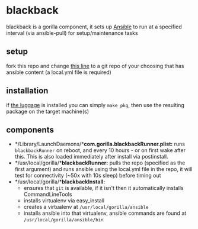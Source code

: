 blackback
==========

blackback is a gorilla component, it sets up [Ansible](http://www.ansible.com) to run at a specified interval (via ansible-pull) for setup/maintenance tasks

setup
-----

fork this repo and change [this line](https://github.com/pearofducks/blackback-client/blob/master/com.gorilla.blackbackRunner.plist#L12) to a git repo of your choosing that has ansible content (a local.yml file is required)

installation
------------

if [the luggage](https://github.com/unixorn/luggage) is installed you can simply `make pkg`, then use the resulting package on the target machine(s)

components
----------

- */Library/LaunchDaemons/***com.gorilla.blackbackRunner.plist:** runs `blackbackRunner` on reboot, and every 10 hours - or on first wake after this. This is also loaded immediately after install via postinstall.
- */usr/local/gorilla/***blackbackRunner:** pulls the repo (specified as the first argument) and runs ansible using the local.yml file in the repo, it will test for connectivity (~50x with 10s sleep) before timing out
- */usr/local/gorilla/***blackbackInstall:**
  - ensures that `git` is available, if it isn't then it automatically installs CommandLineTools
  - installs virtualenv via easy_install
  - creates a virtualenv at `/usr/local/gorilla/ansible`
  - installs ansible into that virtualenv, ansible commands are found at `/usr/local/gorilla/ansible/bin`

